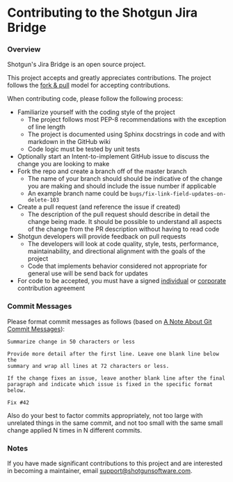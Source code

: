 # Contributing to the Shotgun Jira Bridge

### Overview

Shotgun's Jira Bridge is an open source project.

This project accepts and greatly appreciates contributions.
The project follows the [fork & pull](https://help.github.com/articles/using-pull-requests/#fork--pull) model for accepting contributions.

When contributing code, please follow the following process:
* Familiarize yourself with the coding style of the project
   * The project follows most PEP-8 recommendations with the exception of line length
   * The project is documented using Sphinx docstrings in code and with markdown in the GitHub wiki
   * Code logic must be tested by unit tests
* Optionally start an Intent-to-implement GitHub issue to discuss the change you are looking to make
* Fork the repo and create a branch off of the master branch
   * The name of your branch should should be indicative of the change you are making and should include the issue number if applicable
   * An example branch name could be `bugs/fix-link-field-updates-on-delete-103`
* Create a pull request (and reference the issue if created)
   * The description of the pull request should describe in detail the change being made. It should be possible to understand all aspects of the change from the PR description without having to read code
* Shotgun developers will provide feedback on pull requests
   * The developers will look at code quality, style, tests, performance, maintainability, and directional alignment with the goals of the project
   * Code that implements behavior considered not appropriate for general use will be send back for updates
* For code to be accepted, you must have a signed [individual](pdfs/ind_contrib_agmt_forshotgun_jira_bridge.pdf) or [corporate](pdfs/corp_contrib_agmt_forshotgun_jira_bridge.pdf) contribution agreement

### Commit Messages

Please format commit messages as follows (based on [A Note About Git Commit Messages](http://tbaggery.com/2008/04/19/a-note-about-git-commit-messages.html)):

```text
Summarize change in 50 characters or less

Provide more detail after the first line. Leave one blank line below the
summary and wrap all lines at 72 characters or less.

If the change fixes an issue, leave another blank line after the final
paragraph and indicate which issue is fixed in the specific format
below.

Fix #42
```

Also do your best to factor commits appropriately, not too large with unrelated things in the same commit, and not too small with the same small change applied N times in N different commits.

### Notes

If you have made significant contributions to this project and are interested in becoming a maintainer, email support@shotgunsoftware.com.
